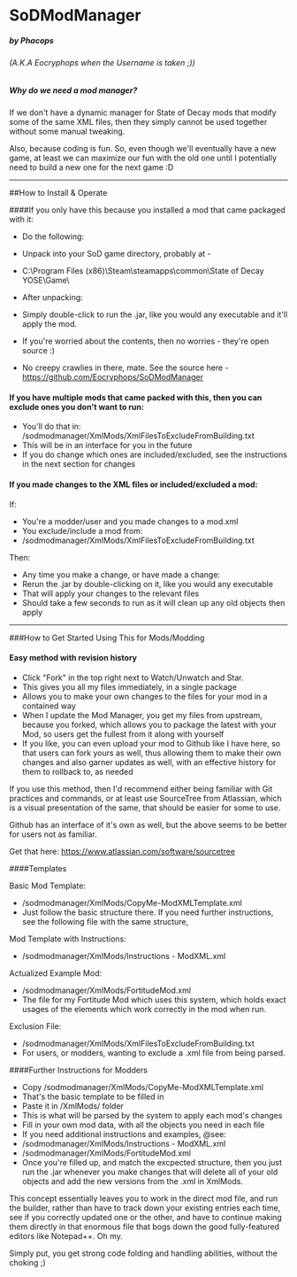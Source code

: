 # SoDModManager 
##### by Phacops 
###### (A.K.A Eocryphops when the Username is taken ;))


##### Why do we need a mod manager?
If we don't have a dynamic manager for State of Decay mods that modify some of the same XML files, then they simply cannot be used together without some manual tweaking.

Also, because coding is fun. So, even though we'll eventually have a new game, at least we can maximize our fun with the old one until I potentially need to build a new one for the next game :D

----


##How to Install & Operate


####If you only have this because you installed a mod that came packaged with it:
	
* Do the following:
 * Unpack into your SoD game directory, probably at -
 * C:\Program Files (x86)\Steam\steamapps\common\State of Decay YOSE\Game\

* After unpacking:
 * Simply double-click to run the .jar, like you would any executable and it'll apply the mod.
 * If you're worried about the contents, then no worries - they're open source :)
 * No creepy crawlies in there, mate. See the source here - https://github.com/Eocryphops/SoDModManager


#### If you have multiple mods that came packed with this, then you can exclude ones you don't want to run:

 * You'll do that in: /sodmodmanager/XmlMods/XmlFilesToExcludeFromBuilding.txt
 * This will be in an interface for you in the future
 * If you do change which ones are included/excluded, see the instructions in the next section for changes


#### If you made changes to the XML files or included/excluded a mod:

If: 
* You're a modder/user and you made changes to a mod.xml
* You exclude/include a mod from:
 * /sodmodmanager/XmlMods/XmlFilesToExcludeFromBuilding.txt

Then:
* Any time you make a change, or have made a change:
 * Rerun the .jar by double-clicking on it, like you would any executable
 * That will apply your changes to the relevant files
 * Should take a few seconds to run as it will clean up any old objects then apply

----


###How to Get Started Using This for Mods/Modding

#### Easy method with revision history
* Click "Fork" in the top right next to Watch/Unwatch and Star.
 * This gives you all my files immediately, in a single package
 * Allows you to make your own changes to the files for your mod in a contained way
 * When I update the Mod Manager, you get my files from upstream, because you forked, which allows you to package the latest with your Mod, so users get the fullest from it along with yourself
 * If you like, you can even upload your mod to Github like I have here, so that users can fork yours as well, thus allowing them to make their own changes and also garner updates as well, with an effective history for them to rollback to, as needed

If you use this method, then I'd recommend either being familiar with Git practices and commands, or at least use SourceTree from Atlassian, which is a visual presentation of the same, that should be easier for some to use.

Github has an interface of it's own as well, but the above seems to be better for users not as familiar.

Get that here:
https://www.atlassian.com/software/sourcetree

####Templates

Basic Mod Template: 
* /sodmodmanager/XmlMods/CopyMe-ModXMLTemplate.xml
 * Just follow the basic structure there. If you need further instructions, see the following 
file with the same structure, 


Mod Template with Instructions: 
* /sodmodmanager/XmlMods/Instructions - ModXML.xml


Actualized Example Mod:
* /sodmodmanager/XmlMods/FortitudeMod.xml
 * The file for my Fortitude Mod which uses this system, which holds exact usages of the elements which work correctly in the mod when run.


Exclusion File:
* /sodmodmanager/XmlMods/XmlFilesToExcludeFromBuilding.txt
 * For users, or modders, wanting to exclude a .xml file from being parsed. 


####Further Instructions for Modders

* Copy /sodmodmanager/XmlMods/CopyMe-ModXMLTemplate.xml
 * That's the basic template to be filled in
* Paste it in /XmlMods/ folder
 * This is what will be parsed by the system to apply each mod's changes
* Fill in your own mod data, with all the objects you need in each file
 * If you need additional instructions and examples, @see:
 * /sodmodmanager/XmlMods/Instructions - ModXML.xml
 * /sodmodmanager/XmlMods/FortitudeMod.xml
* Once you're filled up, and match the excpected structure, then you just run the .jar whenever you make changes that will delete all of your old objects and add the new versions from the .xml in XmlMods.
	
This concept essentially leaves you to work in the direct mod file, and run the builder, 
rather than have to track down your existing entries each time, see if you correctly updated one or the other,
and have to continue making them directly in that enormous file that bogs down the good fully-featured editors like Notepad++. Oh my.

Simply put, you get strong code folding and handling abilities, without the choking ;)
